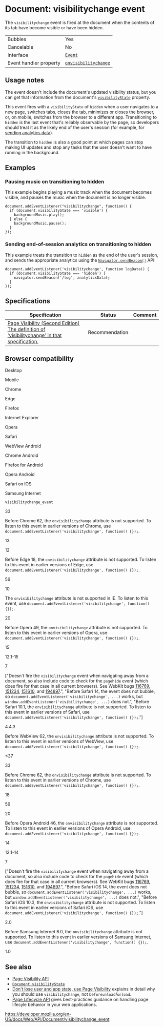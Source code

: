 # Document: visibilitychange event

The `visibilitychange` event is fired at the document when the contents of its tab have become visible or have been hidden.

<table><tbody><tr class="odd"><td>Bubbles</td><td>Yes</td></tr><tr class="even"><td>Cancelable</td><td>No</td></tr><tr class="odd"><td>Interface</td><td><a href="../event"><code>Event</code></a></td></tr><tr class="even"><td>Event handler property</td><td><a href="onvisibilitychange"><code>onvisibilitychange</code></a></td></tr></tbody></table>

## Usage notes

The event doesn't include the document's updated visibility status, but you can get that information from the document's [`visibilityState`](visibilitystate) property.

This event fires with a `visibilityState` of `hidden` when a user navigates to a new page, switches tabs, closes the tab, minimizes or closes the browser, or, on mobile, switches from the browser to a different app. Transitioning to `hidden` is the last event that's reliably observable by the page, so developers should treat it as the likely end of the user's session (for example, for [sending analytics data](../navigator/sendbeacon)).

The transition to `hidden` is also a good point at which pages can stop making UI updates and stop any tasks that the user doesn't want to have running in the background.

## Examples

### Pausing music on transitioning to hidden

This example begins playing a music track when the document becomes visible, and pauses the music when the document is no longer visible.

    document.addEventListener("visibilitychange", function() {
      if (document.visibilityState === 'visible') {
        backgroundMusic.play();
      } else {
        backgroundMusic.pause();
      }
    });

### Sending end-of-session analytics on transitioning to hidden

This example treats the transition to `hidden` as the end of the user's session, and sends the appropriate analytics using the [`Navigator.sendBeacon()`](../navigator/sendbeacon) API:

    document.addEventListener('visibilitychange', function logData() {
      if (document.visibilityState === 'hidden') {
        navigator.sendBeacon('/log', analyticsData);
      }
    });

## Specifications

<table><thead><tr class="header"><th>Specification</th><th>Status</th><th>Comment</th></tr></thead><tbody><tr class="odd"><td><a href="https://www.w3.org/TR/page-visibility/#dfn-visibilitychange">Page Visibility (Second Edition)<br />
<span class="small">The definition of 'visibilitychange' in that specification.</span></a></td><td><span class="spec-rec">Recommendation</span></td><td></td></tr></tbody></table>

## Browser compatibility

Desktop

Mobile

Chrome

Edge

Firefox

Internet Explorer

Opera

Safari

WebView Android

Chrome Android

Firefox for Android

Opera Android

Safari on IOS

Samsung Internet

`visibilitychange_event`

33

Before Chrome 62, the `onvisibilitychange` attribute is not supported. To listen to this event in earlier versions of Chrome, use `document.addEventListener('visibilitychange', function() {});`.

13

12

Before Edge 18, the `onvisibilitychange` attribute is not supported. To listen to this event in earlier versions of Edge, use `document.addEventListener('visibilitychange', function() {});`.

56

10

The `onvisibilitychange` attribute is not supported in IE. To listen to this event, use `document.addEventListener('visibilitychange', function() {});`.

20

Before Opera 49, the `onvisibilitychange` attribute is not supported. To listen to this event in earlier versions of Opera, use `document.addEventListener('visibilitychange', function() {});`.

15

12.1-15

7

\["Doesn't fire the `visibilitychange` event when navigating away from a document, so also include code to check for the `pagehide` event (which does fire for that case in all current browsers). See WebKit bugs [116769](https://webkit.org/b/116769), [151234](https://webkit.org/b/151234), [151610](https://webkit.org/b/151610), and [194897](https://webkit.org/b/194897).", "Before Safari 14, the event does not bubble, so `document.addEventListener('visibilitychange', ...)` works, but `window.addEventListener('visibilitychange', ...)` does not.", "Before Safari 10.1, the `onvisibilitychange` attribute is not supported. To listen to this event in earlier versions of Safari, use `document.addEventListener('visibilitychange', function() {});`."\]

4.4.3

Before WebView 62, the `onvisibilitychange` attribute is not supported. To listen to this event in earlier versions of WebView, use `document.addEventListener('visibilitychange', function() {});`.

≤37

33

Before Chrome 62, the `onvisibilitychange` attribute is not supported. To listen to this event in earlier versions of Chrome, use `document.addEventListener('visibilitychange', function() {});`.

18

56

20

Before Opera Android 46, the `onvisibilitychange` attribute is not supported. To listen to this event in earlier versions of Opera Android, use `document.addEventListener('visibilitychange', function() {});`.

14

12.1-14

7

\["Doesn't fire the `visibilitychange` event when navigating away from a document, so also include code to check for the `pagehide` event (which does fire for that case in all current browsers). See WebKit bugs [116769](https://webkit.org/b/116769), [151234](https://webkit.org/b/151234), [151610](https://webkit.org/b/151610), and [194897](https://webkit.org/b/194897).", "Before Safari iOS 14, the event does not bubble, so `document.addEventListener('visibilitychange', ...)` works, but `window.addEventListener('visibilitychange', ...)` does not.", "Before Safari iOS 10.3, the `onvisibilitychange` attribute is not supported. To listen to this event in earlier versions of Safari iOS, use `document.addEventListener('visibilitychange', function() {});`."\]

2.0

Before Samsung Internet 8.0, the `onvisibilitychange` attribute is not supported. To listen to this event in earlier versions of Samsung Internet, use `document.addEventListener('visibilitychange', function() {});`.

1.0

## See also

- [Page Visibility API](../page_visibility_api)
- [`Document.visibilityState`](visibilitystate)
- [Don't lose user and app state, use Page Visibility](https://www.igvita.com/2015/11/20/dont-lose-user-and-app-state-use-page-visibility/) explains in detail why you should use `visibilitychange`, not `beforeunload`/`unload`.
- [Page Lifecycle API](https://developers.google.com/web/updates/2018/07/page-lifecycle-api#developer-recommendations-for-each-state) gives best-practices guidance on handling page lifecyle behavior in your web applications.

<a href="https://developer.mozilla.org/en-US/docs/Web/API/Document/visibilitychange_event" class="_attribution-link">https://developer.mozilla.org/en-US/docs/Web/API/Document/visibilitychange_event</a>
